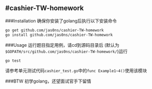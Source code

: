 #cashier-TW-homework
---

###Installation
确保你安装了golang后执行以下安装命令
```bash
go get github.com/jas0ns/cashier-TW-homework
go install github.com/jas0ns/cashier-TW-homework
```

###Usage
运行题目指定用例，请cd到源码目录后
(默认为`$GOPATH/src/github.com/jas0ns/cashier-TW-homework/`)运行
```bash
go test
```

请参考单元测试代码`cashier_test.go`中的`func Example1~4()`使用该模块

###BTW
初学golang，还望面试官手下留情
